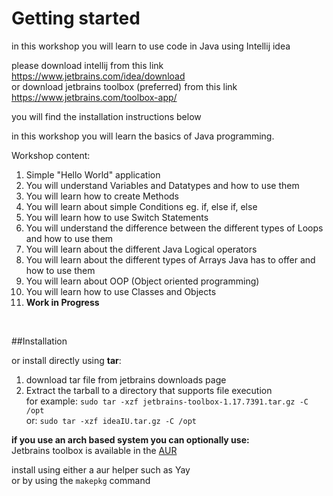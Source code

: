 # Getting started

in this workshop you will learn to use code in Java using Intellij idea

please download intellij from this link
https://www.jetbrains.com/idea/download <br>
or download jetbrains toolbox (preferred) from this link https://www.jetbrains.com/toolbox-app/

you will find the installation instructions below

in this workshop you will learn the basics of Java programming.

Workshop content:

1. Simple "Hello World" application
2. You will understand Variables and Datatypes and how to use them
3. You will learn how to create Methods
4. You will learn about simple Conditions eg. if, else if, else
5. You will learn how to use Switch Statements
6. You will understand the difference between the different types of Loops and how to use them
7. You will learn about the different Java Logical operators
8. You will learn about the different types of Arrays Java has to offer and how to use them
9. You will learn about OOP (Object oriented programming)
10. You will learn how to use Classes and Objects
11. **Work in Progress**

<br>

##Installation


or install directly using **tar**:
<br>
1. download tar file from jetbrains downloads page
2. Extract the tarball to a directory that supports file execution <br>
 for example: 
   `sudo tar -xzf jetbrains-toolbox-1.17.7391.tar.gz -C /opt` <br> or: `sudo tar -xzf ideaIU.tar.gz -C /opt`


**if you use an arch based system you can optionally use:**
<br>
Jetbrains toolbox is available in the [AUR](https://aur.archlinux.org/packages/jetbrains-toolbox) <br>

install using either a aur helper such as Yay <br>
or by using the `makepkg` command
